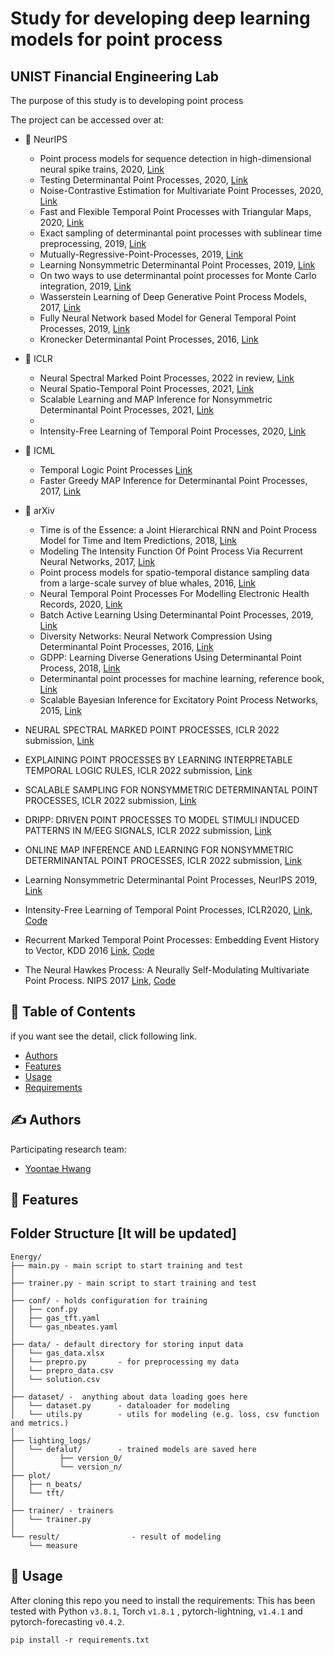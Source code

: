 # Study for developing deep learning models for point process
## UNIST Financial Engineering Lab  

The purpose of this study is to developing point process


The project can be accessed over at:
  - 🏁 NeurIPS
    - Point process models for sequence detection in high-dimensional neural spike trains, 2020, [Link](https://paperswithcode.com/paper/point-process-models-for-sequence-detection)
    - Testing Determinantal Point Processes, 2020, [Link](https://paperswithcode.com/paper/testing-determinantal-point-processes) 
    - Noise-Contrastive Estimation for Multivariate Point Processes, 2020, [Link](https://paperswithcode.com/paper/noise-contrastive-estimation-for-multivariate)
    - Fast and Flexible Temporal Point Processes with Triangular Maps, 2020, [Link](https://paperswithcode.com/paper/fast-and-flexible-temporal-point-processes)
    - Exact sampling of determinantal point processes with sublinear time preprocessing, 2019, [Link](https://paperswithcode.com/paper/exact-sampling-of-determinantal-point-1)
    - Mutually-Regressive-Point-Processes, 2019, [Link](https://github.com/ifiaposto/Mutually-Regressive-Point-Processes)
    - Learning Nonsymmetric Determinantal Point Processes, 2019, [Link](https://paperswithcode.com/paper/learning-nonsymmetric-determinantal-point)
    - On two ways to use determinantal point processes for Monte Carlo integration, 2019, [Link](https://paperswithcode.com/paper/on-two-ways-to-use-determinantal-point)
    - Wasserstein Learning of Deep Generative Point Process Models, 2017, [Link](https://paperswithcode.com/paper/wasserstein-learning-of-deep-generative-point)
    - Fully Neural Network based Model for General Temporal Point Processes, 2019, [Link](https://paperswithcode.com/paper/fully-neural-network-based-model-for-general)
    - Kronecker Determinantal Point Processes, 2016, [Link](https://paperswithcode.com/paper/kronecker-determinantal-point-processes)
    



  - 🏁 ICLR
    - Neural Spectral Marked Point Processes, 2022 in review, [Link](https://paperswithcode.com/paper/neural-spectral-marked-point-processes-1)
    - Neural Spatio-Temporal Point Processes, 2021, [Link](https://paperswithcode.com/paper/neural-spatio-temporal-point-processes-1)
    - Scalable Learning and MAP Inference for Nonsymmetric Determinantal Point Processes, 2021, [Link](https://paperswithcode.com/paper/scalable-learning-and-map-inference-for)
    - 
    - Intensity-Free Learning of Temporal Point Processes, 2020, [Link](https://paperswithcode.com/paper/intensity-free-learning-of-temporal-point)

 - 🏁 ICML
    - Temporal Logic Point Processes [Link](https://paperswithcode.com/paper/temporal-logic-point-processes)
    - Faster Greedy MAP Inference for Determinantal Point Processes, 2017, [Link](https://paperswithcode.com/paper/faster-greedy-map-inference-for-determinantal)

  - 🏁 arXiv
    - Time is of the Essence: a Joint Hierarchical RNN and Point Process Model for Time and Item Predictions, 2018, [Link](https://paperswithcode.com/paper/time-is-of-the-essence-a-joint-hierarchical)
    - Modeling The Intensity Function Of Point Process Via Recurrent Neural Networks, 2017, [Link](https://paperswithcode.com/paper/modeling-the-intensity-function-of-point)
    - Point process models for spatio-temporal distance sampling data from a large-scale survey of blue whales, 2016, [Link](https://stat.paperswithcode.com/paper/point-process-models-for-spatio-temporal)
    - Neural Temporal Point Processes For Modelling Electronic Health Records, 2020, [Link](https://paperswithcode.com/paper/neural-temporal-point-processes-for-modelling)
    - Batch Active Learning Using Determinantal Point Processes, 2019, [Link](https://paperswithcode.com/paper/batch-active-learning-using-determinantal)
    - Diversity Networks: Neural Network Compression Using Determinantal Point Processes, 2016, [Link](https://paperswithcode.com/paper/diversity-networks-neural-network-compression)
    - GDPP: Learning Diverse Generations Using Determinantal Point Process, 2018, [Link](https://paperswithcode.com/paper/gdpp-learning-diverse-generations-using)
    - Determinantal point processes for machine learning, reference book, [Link](https://paperswithcode.com/paper/determinantal-point-processes-for-machine#code)
    - Scalable Bayesian Inference for Excitatory Point Process Networks, 2015, [Link](https://paperswithcode.com/paper/scalable-bayesian-inference-for-excitatory)






- NEURAL SPECTRAL MARKED POINT PROCESSES, ICLR 2022 submission, [Link](https://openreview.net/pdf?id=0rcbOaoBXbg)
- EXPLAINING POINT PROCESSES BY LEARNING INTERPRETABLE TEMPORAL LOGIC RULES, ICLR 2022 submission, [Link](https://openreview.net/pdf?id=P07dq7iSAGr)
- SCALABLE SAMPLING FOR NONSYMMETRIC DETERMINANTAL POINT PROCESSES, ICLR 2022 submission, [Link](https://openreview.net/pdf?id=BB4e8Atc1eR)
- DRIPP: DRIVEN POINT PROCESSES TO MODEL STIMULI INDUCED PATTERNS IN M/EEG SIGNALS, ICLR 2022 submission, [Link](https://openreview.net/pdf?id=d_2lcDh0Y9c)
- ONLINE MAP INFERENCE AND LEARNING FOR NONSYMMETRIC DETERMINANTAL POINT PROCESSES, ICLR 2022 submission, [Link](https://openreview.net/pdf?id=Jvoe8JCGvy)
- Learning Nonsymmetric Determinantal Point Processes, NeurIPS 2019, [Link](https://arxiv.org/pdf/1905.12962.pdf)

-  Intensity-Free Learning of Temporal Point Processes, ICLR2020, [Link](https://arxiv.org/pdf/1909.12127.pdf), [Code](https://github.com/shchur/ifl-tpp)
-  Recurrent Marked Temporal Point Processes: Embedding Event History to Vector, KDD 2016 [Link](https://www.kdd.org/kdd2016/papers/files/rpp1081-duA.pdf), [Code](https://github.com/shchur/ifl-tpp)
-  The Neural Hawkes Process: A Neurally Self-Modulating Multivariate Point Process. NIPS 2017 [Link](https://arxiv.org/pdf/1612.09328.pdf), [Code](https://github.com/Hongrui24/NeuralHawkesPytorch) 



## 📝 Table of Contents

if you want see the detail, click following link.
- [Authors](#authors)
- [Features](#features)
- [Usage](#usage)
- [Requirements](./requirements.txt) 


## ✍️ Authors <a name = "authors"></a>
Participating research team:
- [Yoontae Hwang](https://www.notion.so/unist-felab/Yoontae-Hwang-9b1c43d6b1924d39a7940764fd0420b7) 

## 🏁 Features <a name = "Features"></a>


## Folder Structure [It will be updated]
  ```
  Energy/
  ├── main.py - main script to start training and test
  │
  ├── trainer.py - main script to start training and test
  │
  ├── conf/ - holds configuration for training
  │   ├── conf.py
  │   ├── gas_tft.yaml
  │   └── gas_nbeates.yaml
  │
  ├── data/ - default directory for storing input data
  │   └── gas_data.xlsx
  │   └── prepro.py       - for preprocessing my data
  │   └── prepro_data.csv
  │   └── solution.csv
  │
  ├── dataset/ -  anything about data loading goes here
  │   └── dataset.py      - dataloader for modeling
  │   └── utils.py        - utils for modeling (e.g. loss, csv function and metrics.)
  │
  ├── lighting_logs/
  │   └── defalut/        - trained models are saved here
  │          ├── version_0/
  │          └── version_n/
  ├── plot/
  │   ├── n_beats/ 
  │   └── tft/ 
  │
  ├── trainer/ - trainers
  │   └── trainer.py
  │
  └── result/                - result of modeling
      └── measure
   ```
  

## 🎈 Usage <a name = "usage"></a> 

After cloning this repo you need to install the requirements:
This has been tested with Python `v3.8.1`, Torch `v1.8.1` , pytorch-lightning, `v1.4.1` and pytorch-forecasting `v0.4.2`.

```shell
pip install -r requirements.txt
```

